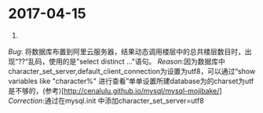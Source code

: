 # 2017-04-15

1. 
*Bug*: 将数据库布置到阿里云服务器，结果动态调用楼层中的总共楼层数目时，出现“??”乱码，使用的是"select distinct ..."语句。
*Reason*:因为数据库中 character_set_server,default_client_connection为设置为utf8，可以通过“show variables like "character%" 进行查看”单单设置所建database为的charset为utf是不够的，(参考)[http://cenalulu.github.io/mysql/mysql-mojibake/]
*Correction*:通过在mysql.init 中添加character_set_server=utf8
